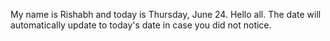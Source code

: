 My name is Rishabh and today is Thursday, June 24. Hello all. The date will automatically update to today's date in case you did not notice.
